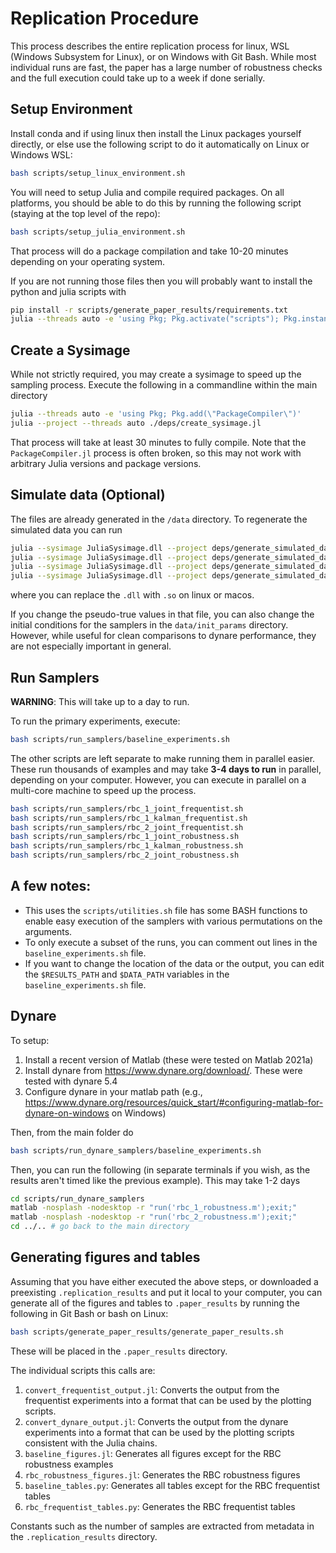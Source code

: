 # Replication Procedure

This process describes the entire replication process for linux, WSL (Windows Subsystem for Linux), or on Windows with Git Bash.  While most individual runs are fast, the paper has a large number of robustness checks and the full execution could take up to a week if done serially.
## Setup Environment
Install conda and if using linux then install the Linux packages yourself directly, or else use the following script to do it automatically on Linux or Windows WSL:
```bash
bash scripts/setup_linux_environment.sh
```

You will need to setup Julia and compile required packages.  On all platforms, you should be able to do this by running the following script (staying at the top level of the repo):

```bash
bash scripts/setup_julia_environment.sh
```

That process will do a package compilation and take 10-20 minutes depending on your operating system.

If you are not running those files then you will probably want to install the python and julia scripts with 
```bash
pip install -r scripts/generate_paper_results/requirements.txt
julia --threads auto -e 'using Pkg; Pkg.activate("scripts"); Pkg.instantiate()'
```

## Create a Sysimage

While not strictly required, you may create a sysimage to speed up the sampling process. Execute the following in a commandline within the main directory

```bash
julia --threads auto -e 'using Pkg; Pkg.add(\"PackageCompiler\")'
julia --project --threads auto ./deps/create_sysimage.jl
```

That process will take at least 30 minutes to fully compile.  Note that the `PackageCompiler.jl` process is often broken, so this may not work with arbitrary Julia versions and package versions.

## Simulate data (Optional)

The files are already generated in the `/data` directory.  To regenerate the simulated data you can run

```bash
julia --sysimage JuliaSysimage.dll --project deps/generate_simulated_data_rbc.jl
julia --sysimage JuliaSysimage.dll --project deps/generate_simulated_data_rbc_sv.jl
julia --sysimage JuliaSysimage.dll --project deps/generate_simulated_data_rbc_frequentist.jl
julia --sysimage JuliaSysimage.dll --project deps/generate_simulated_data_sgu.jl
```

where you can replace the `.dll` with `.so` on linux or macos.

If you change the pseudo-true values in that file, you can also change the initial conditions for the samplers in the `data/init_params` directory.  However, while useful for clean comparisons to dynare performance, they are not especially important in general.

## Run Samplers

**WARNING**: This will take up to a day to run.

To run the primary experiments, execute:

```bash
bash scripts/run_samplers/baseline_experiments.sh
```

The other scripts are left separate to make running them in parallel easier.  These run thousands of examples and may take **3-4 days to run** in parallel, depending on your computer.  However, you can execute in parallel on a multi-core machine to speed up the process.

```bash
bash scripts/run_samplers/rbc_1_joint_frequentist.sh
bash scripts/run_samplers/rbc_1_kalman_frequentist.sh
bash scripts/run_samplers/rbc_2_joint_frequentist.sh
bash scripts/run_samplers/rbc_1_joint_robustness.sh
bash scripts/run_samplers/rbc_1_kalman_robustness.sh
bash scripts/run_samplers/rbc_2_joint_robustness.sh
```
A few notes:
  - 
  - This uses the  `scripts/utilities.sh` file has some BASH functions to enable easy execution of the samplers with various permutations on the arguments.
  - To only execute a subset of the runs, you can comment out lines in the `baseline_experiments.sh` file.
  - If you want to change the location of the data or the output, you can edit the `$RESULTS_PATH` and `$DATA_PATH` variables in the `baseline_experiments.sh` file.

## Dynare 

To setup:
1. Install a recent version of Matlab (these were tested on Matlab 2021a)
2. Install dynare from https://www.dynare.org/download/.  These were tested with dynare 5.4
3. Configure dynare in your matlab path (e.g., https://www.dynare.org/resources/quick_start/#configuring-matlab-for-dynare-on-windows on Windows)

Then, from the main folder do
```bash
bash scripts/run_dynare_samplers/baseline_experiments.sh
```

Then, you can run the following (in separate terminals if you wish, as the results aren't timed like the previous example).  This may take 1-2 days
```bash
cd scripts/run_dynare_samplers
matlab -nosplash -nodesktop -r "run('rbc_1_robustness.m');exit;"
matlab -nosplash -nodesktop -r "run('rbc_2_robustness.m');exit;"
cd ../.. # go back to the main directory
```

## Generating figures and tables
Assuming that you have either executed the above steps, or downloaded a preexisting `.replication_results` and put it local to your computer,  you can generate all of the figures and tables to `.paper_results` by running the following in Git Bash or bash on Linux:

```bash
bash scripts/generate_paper_results/generate_paper_results.sh
```

These will be placed in the `.paper_results` directory.


The individual scripts this calls are:
1. `convert_frequentist_output.jl`: Converts the output from the frequentist experiments into a format that can be used by the plotting scripts.
2. `convert_dynare_output.jl`: Converts the output from the dynare experiments into a format that can be used by the plotting scripts consistent with the Julia chains.
3. `baseline_figures.jl`: Generates all figures except for the RBC robustness examples
4. `rbc_robustness_figures.jl`: Generates the RBC robustness figures
5. `baseline_tables.py`: Generates all tables except for the RBC frequentist tables
6. `rbc_frequentist_tables.py`: Generates the RBC frequentist tables

Constants such as the number of samples are extracted from metadata in the `.replication_results` directory. 